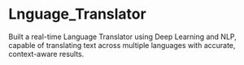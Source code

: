 # Lnguage_Translator
Built a real-time Language Translator using Deep Learning and NLP, capable of translating text across multiple languages with accurate, context-aware results.
